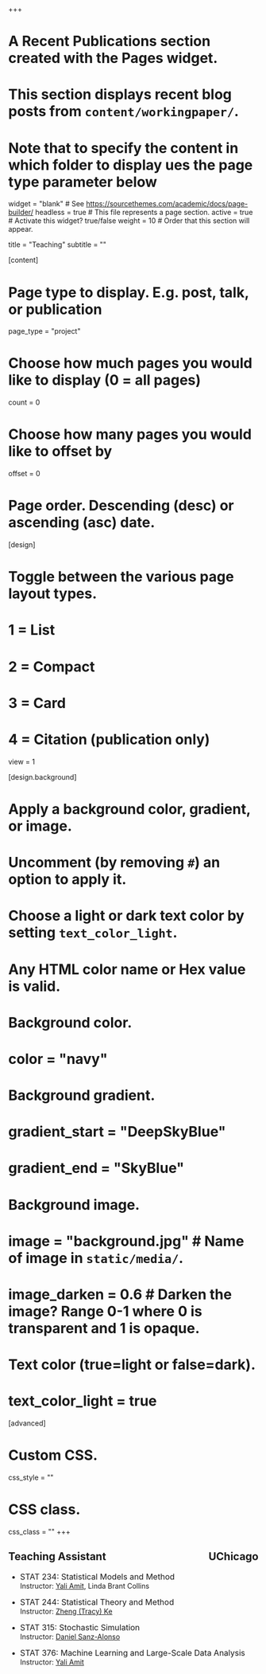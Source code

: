 +++
# A Recent Publications section created with the Pages widget.
# This section displays recent blog posts from `content/workingpaper/`.
# Note that to specify the content in which folder to display ues the page type parameter below

widget = "blank"  # See https://sourcethemes.com/academic/docs/page-builder/
headless = true  # This file represents a page section.
active = true  # Activate this widget? true/false
weight = 10  # Order that this section will appear.

title = "Teaching"
subtitle = ""

[content]
  # Page type to display. E.g. post, talk, or publication
  page_type = "project"

  # Choose how much pages you would like to display (0 = all pages)
  count = 0
  # Choose how many pages you would like to offset by
  offset = 0
  # Page order. Descending (desc) or ascending (asc) date.

[design]
  # Toggle between the various page layout types.
  #   1 = List
  #   2 = Compact
  #   3 = Card
  #   4 = Citation (publication only)
  view = 1
  
[design.background]
  # Apply a background color, gradient, or image.
  #   Uncomment (by removing `#`) an option to apply it.
  #   Choose a light or dark text color by setting `text_color_light`.
  #   Any HTML color name or Hex value is valid.
    
  # Background color.
  # color = "navy"
  
  # Background gradient.
  # gradient_start = "DeepSkyBlue"
  # gradient_end = "SkyBlue"
  
  # Background image.
  # image = "background.jpg"  # Name of image in `static/media/`.
  # image_darken = 0.6  # Darken the image? Range 0-1 where 0 is transparent and 1 is opaque.

  # Text color (true=light or false=dark).
  # text_color_light = true  
  
[advanced]
 # Custom CSS. 
 css_style = ""
 
 # CSS class.
 css_class = ""
+++

## Teaching Assistant <span style="float:right;">UChicago</span>
- <font size="3">STAT 234: Statistical Models and Method </font> <br>
Instructor: [Yali Amit](https://www.stat.uchicago.edu/~amit/), Linda Brant Collins

- <font size="3"> STAT 244: Statistical Theory and Method </font><br>
Instructor: [Zheng (Tracy) Ke](http://zke.fas.harvard.edu/)

- <font size="3"> STAT 315: Stochastic Simulation</font><br>
Instructor: [Daniel Sanz-Alonso](https://sites.google.com/a/uchicago.edu/sanz-alonso/)

- <font size="3"> STAT 376: Machine Learning and Large-Scale Data Analysis </font><br>
Instructor: [Yali Amit](https://www.stat.uchicago.edu/~amit/)

